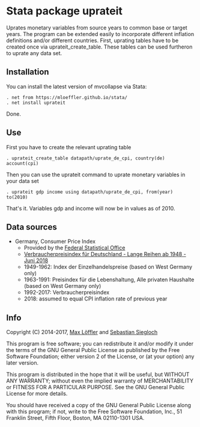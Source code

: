 Stata package uprateit
======================

Uprates monetary variables from source years to common base or target years. The
program can be extended easily to incorporate different inflation definitions 
and/or different countries. First, uprating tables have to be created once via 
uprateit_create_table. These tables can be used furtheron to uprate any data
set.


## Installation

You can install the latest version of mvcollapse via Stata:

	. net from https://mloeffler.github.io/stata/
	. net install uprateit

Done.


## Use

First you have to create the relevant uprating table

	. uprateit_create_table datapath/uprate_de_cpi, country(de) account(cpi)

Then you can use the uprateit command to uprate monetary variables in your data set

	. uprateit gdp income using datapath/uprate_de_cpi, from(year) to(2010)

That's it. Variables gdp and income will now be in values as of 2010.


## Data sources

* Germany, Consumer Price Index
    * Provided by the [Federal Statistical Office](http://www.destatis.de/)
    * [Verbraucherpreisindex für Deutschland - Lange Reihen ab 1948 - Juni 2018](https://www.destatis.de/DE/Publikationen/Thematisch/Preise/Verbraucherpreise/VerbraucherpreisindexLangeReihen.html)
    * 1949-1962: Index der Einzelhandelspreise (based on West Germany only)
    * 1963-1991: Preisindex für die Lebenshaltung, Alle privaten Haushalte (based on West Germany only)
    * 1992-2017: Verbraucherpreisindex
    * 2018: assumed to equal CPI inflation rate of previous year


## Info

Copyright (C) 2014-2017, [Max Löffler](http://www.zew.de/en/staff/mlo) and [Sebastian Siegloch](http://siegloch.vwl.uni-mannheim.de/)

This program is free software; you can redistribute it and/or modify
it under the terms of the GNU General Public License as published by
the Free Software Foundation; either version 2 of the License, or
(at your option) any later version.

This program is distributed in the hope that it will be useful,
but WITHOUT ANY WARRANTY; without even the implied warranty of
MERCHANTABILITY or FITNESS FOR A PARTICULAR PURPOSE. See the
GNU General Public License for more details.

You should have received a copy of the GNU General Public License along
with this program; if not, write to the Free Software Foundation, Inc.,
51 Franklin Street, Fifth Floor, Boston, MA 02110-1301 USA.
